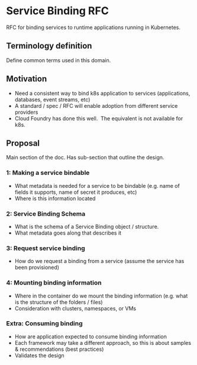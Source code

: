 # Service Binding RFC

RFC for binding services to runtime applications running in Kubernetes.  

## Terminology definition

Define common terms used in this domain.

## Motivation

*  Need a consistent way to bind k8s application to services (applications, databases, event streams, etc)
*  A standard / spec / RFC will enable adoption from different service providers
*  Cloud Foundry has done this well.  The equivalent is not available for k8s.

## Proposal

Main section of the doc.  Has sub-section that outline the design.

### 1:  Making a service bindable

*  What metadata is needed for a service to be bindable (e.g. name of fields it supports, name of secret it produces, etc)
*  Where is this information located

### 2:  Service Binding Schema

*  What is the schema of a Service Binding object / structure.
*  What metadata goes along that describes it

### 3:  Request service binding

*  How do we request a binding from a service (assume the service has been provisioned)

### 4:  Mounting binding information

*  Where in the container do we mount the binding information (e.g. what is the structure of the folders / files)
*  Consideration with clusters, namespaces, or VMs

### Extra:  Consuming binding

*  How are application expected to consume binding information 
*  Each framework may take a different approach, so this is about samples & recommendations (best practices)
*  Validates the design
